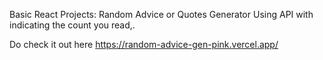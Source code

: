 Basic React Projects:
   Random Advice or Quotes Generator Using API with indicating the count you read,.

Do check it out here
https://random-advice-gen-pink.vercel.app/
